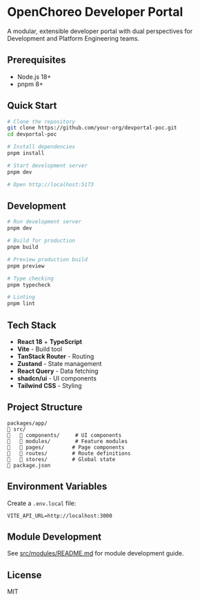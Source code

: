 # OpenChoreo Developer Portal

A modular, extensible developer portal with dual perspectives for Development and Platform Engineering teams.

## Prerequisites

- Node.js 18+
- pnpm 8+

## Quick Start

```bash
# Clone the repository
git clone https://github.com/your-org/devportal-poc.git
cd devportal-poc

# Install dependencies
pnpm install

# Start development server
pnpm dev

# Open http://localhost:5173
```

## Development

```bash
# Run development server
pnpm dev

# Build for production
pnpm build

# Preview production build
pnpm preview

# Type checking
pnpm typecheck

# Linting
pnpm lint
```

## Tech Stack

- **React 18** + **TypeScript**
- **Vite** - Build tool
- **TanStack Router** - Routing
- **Zustand** - State management
- **React Query** - Data fetching
- **shadcn/ui** - UI components
- **Tailwind CSS** - Styling

## Project Structure

```
packages/app/
   src/
      components/     # UI components
      modules/        # Feature modules
      pages/         # Page components
      routes/        # Route definitions
      stores/        # Global state
   package.json
```

## Environment Variables

Create a `.env.local` file:

```env
VITE_API_URL=http://localhost:3000
```

## Module Development

See [src/modules/README.md](packages/app/src/modules/README.md) for module development guide.

## License

MIT